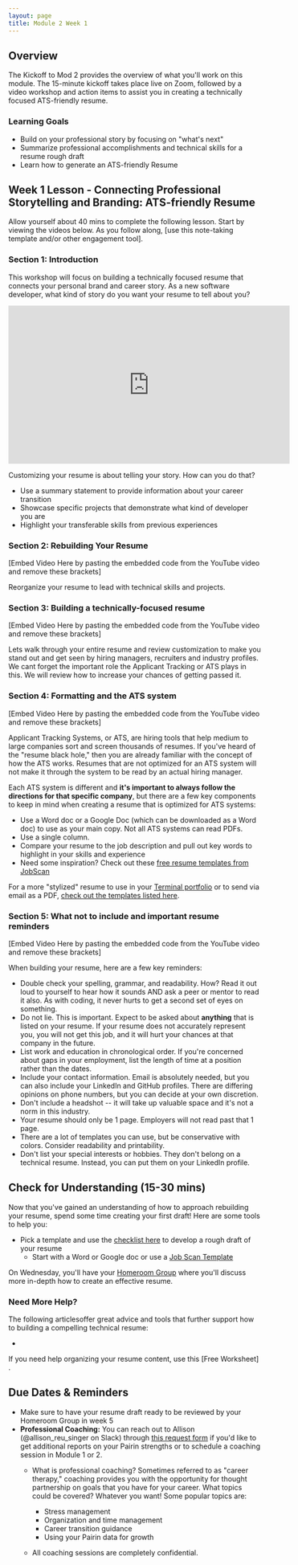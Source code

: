 ```yaml
---
layout: page
title: Module 2 Week 1
---
```


## Overview
The Kickoff to Mod 2 provides the overview of what you'll work on this module. The 15-minute kickoff takes place live on Zoom, followed by a video workshop and action items to assist you in creating a technically focused ATS-friendly resume.  

### Learning Goals

* Build on your professional story by focusing on "what's next"
* Summarize professional accomplishments and technical skills for a resume rough draft 
* Learn how to generate an ATS-friendly Resume
 
## Week 1 Lesson - Connecting Professional Storytelling and Branding: ATS-friendly Resume
Allow yourself about 40 mins to complete the following lesson. Start by viewing the videos below. As you follow along, [use this note-taking template and/or other engagement tool].

### Section 1: Introduction 
This workshop will focus on building a technically focused resume that connects your personal brand and career story. 
As a new software developer, what kind of story do you want your resume to tell about you?

<iframe width="560" height="315" src="https://www.youtube.com/embed/CyaqXSxwqiY" title="YouTube video player" frameborder="0" allow="accelerometer; autoplay; clipboard-write; encrypted-media; gyroscope; picture-in-picture" allowfullscreen></iframe>

Customizing your resume is about telling your story. How can you do that? 
* Use a summary statement to provide information about your career transition
* Showcase specific projects that demonstrate what kind of developer you are
* Highlight your transferable skills from previous experiences

### Section 2: Rebuilding Your Resume

[Embed Video Here by pasting the embedded code from the YouTube video and remove these brackets]

Reorganize your resume to lead with technical skills and projects.

### Section 3: Building  a technically-focused resume

[Embed Video Here by pasting the embedded code from the YouTube video and remove these brackets]

Lets walk through your entire resume and review customization to make you stand out and get seen by hiring managers, recruiters and industry profiles. We cant forget the important role the Applicant Tracking or ATS plays in this. We will review how to increase your chances of getting passed it. 


### Section 4: Formatting and the ATS system

[Embed Video Here by pasting the embedded code from the YouTube video and remove these brackets]

Applicant Tracking Systems, or ATS, are hiring tools that help medium to large companies sort and screen thousands of resumes. If you've heard of the "resume black hole," then you are already familiar with the concept of how the ATS works. Resumes that are not optimized for an ATS system will not make it through the system to be read by an actual hiring manager.

Each ATS system is different and **it's important to always follow the directions for that specific company**, but there are a few key components to keep in mind when creating a resume that is optimized for ATS systems:

* Use a Word doc or a Google Doc (which can be downloaded as a Word doc) to use as your main copy. Not all ATS systems can read PDFs.
* Use a single column. 
* Compare your resume to the job description and pull out key words to highlight in your skills and experience
* Need some inspiration? Check out these [free resume templates from JobScan](https://www.jobscan.co/resume-templates)

For a more "stylized" resume to use in your [Terminal portfolio](https://terminal.turing.edu) or to send via email as a PDF, [check out the templates listed here](/resources/resume_resources).

### Section 5: What not to include and important resume reminders

[Embed Video Here by pasting the embedded code from the YouTube video and remove these brackets]

When building your resume, here are a few key reminders:

* Double check your spelling, grammar, and readability. How? Read it out loud to yourself to hear how it sounds AND ask a peer or mentor to read it also. As with coding, it never hurts to get a second set of eyes on something.
* Do not lie. This is important. Expect to be asked about **anything** that is listed on your resume. If your resume does not accurately represent you, you will not get this job, and it will hurt your chances at that company in the future.
* List work and education in chronological order. If you're concerned about gaps in your employment, list the length of time at a position rather than the dates.
* Include your contact information. Email is absolutely needed, but you can also include your LinkedIn and GitHub profiles. There are differing opinions on phone numbers, but you can decide at your own discretion.
* Don't include a headshot -- it will take up valuable space and it's not a norm in this industry.
* Your resume should only be 1 page. Employers will not read past that 1 page.
* There are a lot of templates you can use, but be conservative with colors. Consider readability and printability.
* Don't list your special interests or hobbies. They don't belong on a technical resume. Instead, you can put them on your LinkedIn profile.

## Check for Understanding (15-30 mins)
Now that you've gained an understanding of how to approach rebuilding your resume, spend some time creating your first draft! Here are some tools to help you:

* Pick a template and use the [checklist here](/resources/resume_resources) to develop a rough draft of your resume
   * Start with a Word or Google doc or use a [Job Scan Template](https://www.jobscan.co/resume-templates)

On Wednesday, you'll have your [Homeroom Group](/student_discussion_groups/mod2_homeroom_discussion_prompts) where you'll discuss more in-depth how to create an effective resume. 

### Need More Help?

The following articlesoffer great advice and tools that further support how to building a compelling technical resume:

* 

If you need help organizing your resume content, use this [Free Worksheet] .

## Due Dates & Reminders

* Make sure to have your resume draft ready to be reviewed by your Homeroom Group in week 5
* **Professional Coaching:** You can reach out to Allison (@allison_reu_singer on Slack) through [this request form](https://forms.gle/1NgEeYNX7p6jYA6G9) if you'd like to get additional reports on your Pairin strengths or to schedule a coaching session in Module 1 or 2. 
    * What is professional coaching? Sometimes referred to as "career therapy," coaching provides you with the opportunity for thought partnership on goals that you have for your career. What topics could be covered? Whatever you want! Some popular topics are:

      * Stress management
      * Organization and time management
      * Career transition guidance
      * Using your Pairin data for growth
    
    * All coaching sessions are completely confidential.

